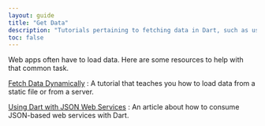 ```yaml
---
layout: guide
title: "Get Data"
description: "Tutorials pertaining to fetching data in Dart, such as using the JSON web services."
toc: false
---
```


Web apps often have to load data.
Here are some resources to help with that common task.

[Fetch Data Dynamically](/tutorials/get-data/fetch-data)
: A tutorial that teaches you how to load data from a static file or
  from a server.

[Using Dart with JSON Web Services](/articles/get-data/json-web-service)
: An article about how to consume JSON-based web services with Dart.

